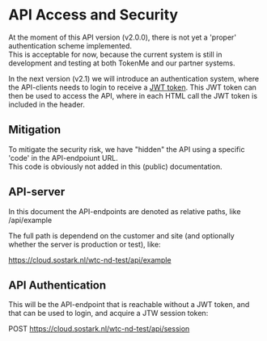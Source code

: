 # API Access and Security

At the moment of this API version (v2.0.0), there is not yet a 'proper' authentication scheme implemented. <br>
This is acceptable for now, because the current system is still in development and testing at both TokenMe and our partner systems.

In the next version (v2.1) we will introduce an authentication system, where the API-clients needs to login to receive a [JWT token](https://en.wikipedia.org/wiki/JSON_Web_Token). This JWT token can then be used to access the API, where in each HTML call the JWT token is included in the header.

## Mitigation

To mitigate the security risk, we have "hidden" the API using a specific 'code' in the API-endpoiunt URL. <br>
This code is obviously not added in this (public) documentation.

## API-server

In this document the API-endpoints are denoted as relative paths, like <span class="mono">/api/example</span> 

The full path is dependend on the customer and site (and optionally whether the server is production or test), like:

<span class="mono">https://cloud.sostark.nl/wtc-nd-test/api/example</span>

## API Authentication

This will be the API-endpoint that is reachable without a JWT token, and that can be used to login, and acquire a JTW session token:

<span class="mono">POST https://cloud.sostark.nl/wtc-nd-test/api/session</span>
